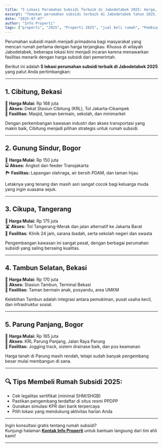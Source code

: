 ```yaml
---
title: "5 Lokasi Perumahan Subsidi Terbaik di Jabodetabek 2025: Harga, Fasilitas, & Akses"
excerpt: "Temukan perumahan subsidi terbaik di Jabodetabek tahun 2025. Mulai dari harga terjangkau, fasilitas lengkap, hingga akses transportasi yang mudah dijangkau!"
date: "2025-07-07"
author: "Info Properti"
tags: ["properti", "2025", "Properti 2025", "jual beli rumah", "Pembiayaan Rumah"]
---
```


Perumahan subsidi masih menjadi primadona bagi masyarakat yang mencari rumah pertama dengan harga terjangkau. Khusus di wilayah Jabodetabek, beberapa lokasi kini menjadi incaran karena menawarkan fasilitas menarik dengan harga subsidi dari pemerintah.

Berikut ini adalah **5 lokasi perumahan subsidi terbaik di Jabodetabek 2025** yang patut Anda pertimbangkan:

---

## 1. **Cibitung, Bekasi**

📍 **Harga Mulai:** Rp 168 juta  
🚉 **Akses:** Dekat Stasiun Cibitung (KRL), Tol Jakarta–Cikampek  
🏡 **Fasilitas:** Masjid, taman bermain, sekolah, dan minimarket

Dengan perkembangan kawasan industri dan akses transportasi yang makin baik, Cibitung menjadi pilihan strategis untuk rumah subsidi.

---

## 2. **Gunung Sindur, Bogor**

📍 **Harga Mulai:** Rp 150 juta  
🚍 **Akses:** Angkot dan feeder Transjakarta  
🏞️ **Fasilitas:** Lapangan olahraga, air bersih PDAM, dan taman hijau

Letaknya yang tenang dan masih asri sangat cocok bagi keluarga muda yang ingin suasana sejuk.

---

## 3. **Cikupa, Tangerang**

📍 **Harga Mulai:** Rp 175 juta  
🛣️ **Akses:** Tol Tangerang-Merak dan jalan alternatif ke Jakarta Barat  
🏪 **Fasilitas:** Klinik 24 jam, sarana ibadah, serta sekolah negeri dan swasta

Pengembangan kawasan ini sangat pesat, dengan berbagai perumahan subsidi yang saling bersaing kualitas.

---

## 4. **Tambun Selatan, Bekasi**

📍 **Harga Mulai:** Rp 170 juta  
🚄 **Akses:** Stasiun Tambun, Terminal Bekasi  
🧒 **Fasilitas:** Taman bermain anak, posyandu, area UMKM

Kelebihan Tambun adalah integrasi antara pemukiman, pusat usaha kecil, dan infrastruktur sosial.

---

## 5. **Parung Panjang, Bogor**

📍 **Harga Mulai:** Rp 165 juta  
🚉 **Akses:** KRL Parung Panjang, Jalan Raya Parung  
🌿 **Fasilitas:** Jogging track, sistem drainase baik, dan pos keamanan

Harga tanah di Parung masih rendah, tetapi sudah banyak pengembang besar mulai membangun di sana.

---

## 🔍 Tips Membeli Rumah Subsidi 2025:

- Cek legalitas sertifikat (minimal SHM/SHGB)
- Pastikan pengembang terdaftar di situs resmi PPDPP
- Gunakan simulasi KPR dari bank terpercaya
- Pilih lokasi yang mendukung aktivitas harian Anda

---

Ingin konsultasi gratis tentang rumah subsidi?  
Kunjungi halaman **[Kontak Info Properti](/kontak)** untuk bantuan langsung dari tim ahli kami!

---

